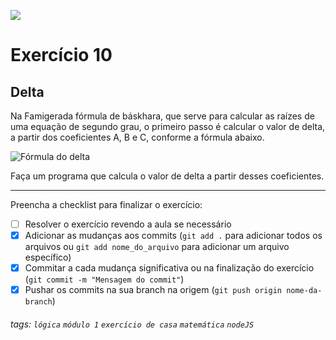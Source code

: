 ![](https://i.imgur.com/xG74tOh.png)

# Exercício 10

## Delta

Na Famigerada fórmula de báskhara, que serve para calcular as raízes de uma equação de segundo grau, o primeiro passo é calcular o valor de delta, a partir dos coeficientes A, B e C, conforme a fórmula abaixo.

![Fórmula do delta](http://2.bp.blogspot.com/-v--lekxUbt0/VXr_4sJPvCI/AAAAAAAAQrU/43sKNsaLX58/s320/delta.jpg)

Faça um programa que calcula o valor de delta a partir desses coeficientes.

---

Preencha a checklist para finalizar o exercício:

-   [ ] Resolver o exercício revendo a aula se necessário
-   [x] Adicionar as mudanças aos commits (`git add .` para adicionar todos os arquivos ou `git add nome_do_arquivo` para adicionar um arquivo específico)
-   [x] Commitar a cada mudança significativa ou na finalização do exercício (`git commit -m "Mensagem do commit"`)
-   [x] Pushar os commits na sua branch na origem (`git push origin nome-da-branch`)

###### tags: `lógica` `módulo 1` `exercício de casa` `matemática` `nodeJS`
